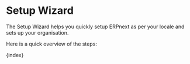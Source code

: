 <!-- add-breadcrumbs -->
# Setup Wizard

The Setup Wizard helps you quickly setup ERPnext as per your locale and sets up your organisation.

Here is a quick overview of the steps:

{index}
